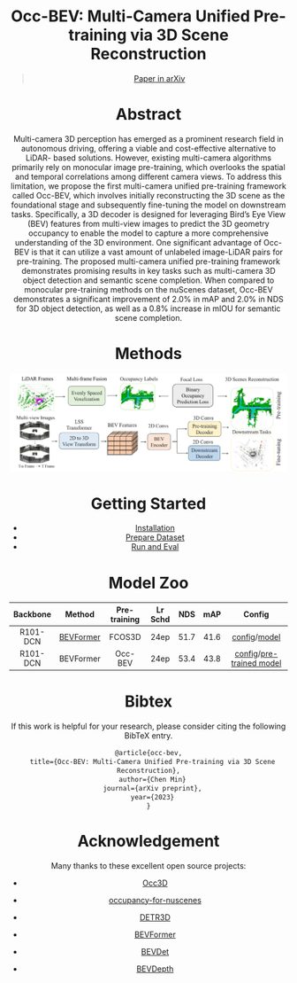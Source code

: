 <div align="center">   

# Occ-BEV: Multi-Camera Unified Pre-training via 3D Scene Reconstruction
> [Paper in arXiv](http://arxiv.org/abs/xxx) 


# Abstract
Multi-camera 3D perception has emerged as a prominent research field in autonomous driving, offering a viable and cost-effective alternative to LiDAR- based solutions. However, existing multi-camera algorithms primarily rely on monocular image pre-training, which overlooks the spatial and temporal correlations among different camera views. To address this limitation, we propose the first multi-camera unified pre-training framework called Occ-BEV, which involves initially reconstructing the 3D scene as the foundational stage and subsequently fine-tuning the model on downstream tasks. Specifically, a 3D decoder is designed for leveraging Bird’s Eye View (BEV) features from multi-view images to predict the 3D geometry occupancy to enable the model to capture a more comprehensive understanding of the 3D environment. One significant advantage of Occ-BEV is that it can utilize a vast amount of unlabeled image-LiDAR pairs for pre-training. The proposed multi-camera unified pre-training framework demonstrates promising results in key tasks such as multi-camera 3D object detection and semantic scene completion. When compared to monocular pre-training methods on the nuScenes dataset, Occ-BEV demonstrates a significant improvement of 2.0% in mAP and 2.0% in NDS for 3D object detection, as well as a 0.8% increase in mIOU for semantic scene completion.


# Methods
![method](docs/flowchart.png "model arch")


# Getting Started
- [Installation](docs/install.md) 
- [Prepare Dataset](docs/prepare_dataset.md)
- [Run and Eval](docs/getting_started.md)

# Model Zoo

| Backbone | Method | Pre-training | Lr Schd | NDS| mAP| Config |
| :---: | :---: | :---: | :---: | :---:| :---: | :---: |
| R101-DCN  | [BEVFormer](https://github.com/fundamentalvision/BEVFormer) | FCOS3D | 24ep | 51.7 | 41.6 | [config](BEVFormer/projects/configs/bevformer/bevformer_base.py)/[model](https://github.com/zhiqi-li/storage/releases/download/v1.0/bevformer_r101_dcn_24ep.pth) |
| R101-DCN  | BEVFormer | Occ-BEV | 24ep | 53.4 |43.8 |[config](projects/configs/bevformer/occ_bev_sweep2.py)/[pre-trained model](xxx) |


# Bibtex
If this work is helpful for your research, please consider citing the following BibTeX entry.

```
@article{occ-bev,
  title={Occ-BEV: Multi-Camera Unified Pre-training via 3D Scene Reconstruction},
  author={Chen Min}
  journal={arXiv preprint},
  year={2023}
}
```

# Acknowledgement

Many thanks to these excellent open source projects:
- [Occ3D](https://github.com/CVPR2023-3D-Occupancy-Prediction/CVPR2023-3D-Occupancy-Prediction) 

- [occupancy-for-nuscenes](https://github.com/Megvii-BaseDetection/BEVDepth)

- [DETR3D](https://github.com/WangYueFt/detr3d) 

- [BEVFormer](https://github.com/fundamentalvision/BEVFormer) 

- [BEVDet](https://github.com/HuangJunJie2017/BEVDet)

- [BEVDepth](https://github.com/Megvii-BaseDetection/BEVDepth)

  

